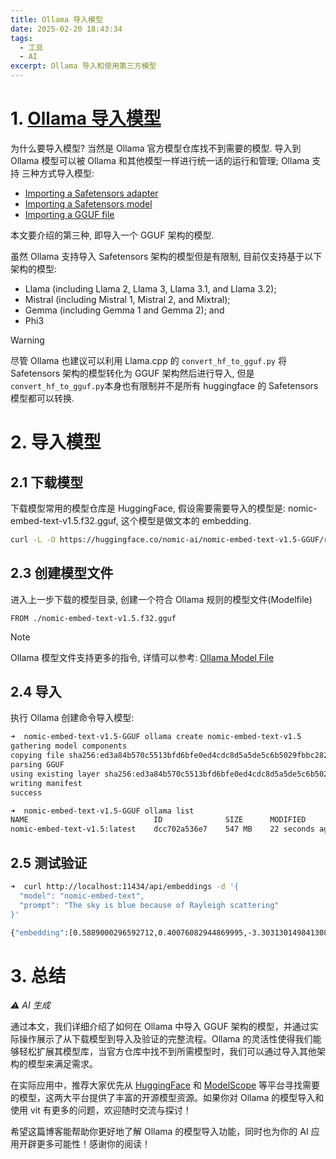 ```yaml
---
title: Ollama 导入模型
date: 2025-02-20 18:43:34
tags:
  - 工具
  - AI
excerpt: Ollama 导入和使用第三方模型
---
```


# 1. [Ollama 导入模型](https://github.com/ollama/ollama/blob/main/docs/import.md)

为什么要导入模型? 当然是 Ollama 官方模型仓库找不到需要的模型. 导入到 Ollama 模型可以被 Ollama 和其他模型一样进行统一话的运行和管理; Ollama 支持 三种方式导入模型:

- [Importing a Safetensors adapter](https://github.com/ollama/ollama/blob/main/docs/import.md#Importing-a-fine-tuned-adapter-from-Safetensors-weights)
- [Importing a Safetensors model](https://github.com/ollama/ollama/blob/main/docs/import.md#Importing-a-model-from-Safetensors-weights)
- [Importing a GGUF file](https://github.com/ollama/ollama/blob/main/docs/import.md#Importing-a-GGUF-based-model-or-adapter)

本文要介绍的第三种, 即导入一个 GGUF 架构的模型.

虽然 Ollama 支持导入 Safetensors 架构的模型但是有限制, 目前仅支持基于以下架构的模型:

- Llama (including Llama 2, Llama 3, Llama 3.1, and Llama 3.2);
- Mistral (including Mistral 1, Mistral 2, and Mixtral);
- Gemma (including Gemma 1 and Gemma 2); and
- Phi3

> [!WARNING]
> 尽管 Ollama 也建议可以利用 Llama.cpp 的 `convert_hf_to_gguf.py` 将 Safetensors 架构的模型转化为 GGUF 架构然后进行导入, 但是`convert_hf_to_gguf.py`本身也有限制并不是所有 huggingface 的 Safetensors 模型都可以转换.

# 2. 导入模型

## 2.1 下载模型

下载模型常用的模型仓库是 HuggingFace, 假设需要需要导入的模型是: nomic-embed-text-v1.5.f32.gguf, 这个模型是做文本的 embedding.

```bash
curl -L -O https://huggingface.co/nomic-ai/nomic-embed-text-v1.5-GGUF/resolve/main/nomic-embed-text-v1.5.f32.gguf
```

## 2.3 创建模型文件

进入上一步下载的模型目录, 创建一个符合 Ollama 规则的模型文件(Modelfile)

```
FROM ./nomic-embed-text-v1.5.f32.gguf
```

> [!NOTE]
> Ollama 模型文件支持更多的指令, 详情可以参考: [Ollama Model File](https://github.com/ollama/ollama/blob/main/docs/modelfile.md)

## 2.4 导入

执行 Ollama 创建命令导入模型:

```bash
➜  nomic-embed-text-v1.5-GGUF ollama create nomic-embed-text-v1.5
gathering model components
copying file sha256:ed3a84b570c5513bfd6bfe0ed4cdc8d5a5de5c6b5029fbbc2822d59fc893c1f8 100%
parsing GGUF
using existing layer sha256:ed3a84b570c5513bfd6bfe0ed4cdc8d5a5de5c6b5029fbbc2822d59fc893c1f8
writing manifest
success

➜  nomic-embed-text-v1.5-GGUF ollama list
NAME                            ID              SIZE      MODIFIED
nomic-embed-text-v1.5:latest    dcc702a536e7    547 MB    22 seconds ago
```

## 2.5 测试验证

```bash
➜  curl http://localhost:11434/api/embeddings -d '{
  "model": "nomic-embed-text",
  "prompt": "The sky is blue because of Rayleigh scattering"
}'

{"embedding":[0.5889000296592712,0.40076082944869995,-3.3031301498413086,-0.5259976387023926,0.7489880323410034,1.5186257362365723......
```

# 3. 总结

_:warning: AI 生成_

通过本文，我们详细介绍了如何在 Ollama 中导入 GGUF 架构的模型，并通过实际操作展示了从下载模型到导入及验证的完整流程。Ollama 的灵活性使得我们能够轻松扩展其模型库，当官方仓库中找不到所需模型时，我们可以通过导入其他架构的模型来满足需求。

在实际应用中，推荐大家优先从 [HuggingFace](https://huggingface.co/models) 和 [ModelScope](https://modelscope.cn/models) 等平台寻找需要的模型，这两大平台提供了丰富的开源模型资源。如果你对 Ollama 的模型导入和使用 vit 有更多的问题，欢迎随时交流与探讨！

希望这篇博客能帮助你更好地了解 Ollama 的模型导入功能，同时也为你的 AI 应用开辟更多可能性！感谢你的阅读！
